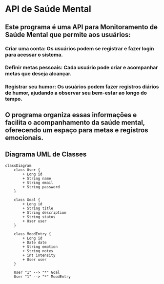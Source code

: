 # API de Saúde Mental
## Este programa é uma API para Monitoramento de Saúde Mental que permite aos usuários:

### Criar uma conta: Os usuários podem se registrar e fazer login para acessar o sistema.

### Definir metas pessoais: Cada usuário pode criar e acompanhar metas que deseja alcançar.

### Registrar seu humor: Os usuários podem fazer registros diários de humor, ajudando a observar seu bem-estar ao longo do tempo.

## O programa organiza essas informações e facilita o acompanhamento da saúde mental, oferecendo um espaço para metas e registros emocionais.
## Diagrama UML de Classes

```mermaid
classDiagram
    class User {
        + Long id
        + String name
        + String email
        + String password
    }

    class Goal {
        + Long id
        + String title
        + String description
        + String status
        + User user
    }

    class MoodEntry {
        + Long id
        + Date date
        + String emotion
        + String notes
        + int intensity
        + User user
    }

    User "1" --> "*" Goal
    User "1" --> "*" MoodEntry

